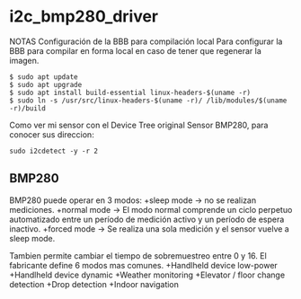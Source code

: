 # i2c_bmp280_driver

NOTAS
Configuración de la BBB para compilación local
Para configurar la BBB para compilar en forma local en caso de tener que regenerar la imagen.

```
$ sudo apt update
$ sudo apt upgrade
$ sudo apt install build-essential linux-headers-$(uname -r)
$ sudo ln -s /usr/src/linux-headers-$(uname -r)/ /lib/modules/$(uname -r)/build
```

Como ver mi sensor con el Device Tree original
Sensor BMP280, para conocer sus direccion:
```
sudo i2cdetect -y -r 2
```

## BMP280 
BMP280 puede operar en 3 modos:
+sleep mode -> no se realizan mediciones.
+normal mode -> El modo normal comprende un ciclo perpetuo automatizado entre un período de medición activo y un período de espera inactivo.
+forced mode -> Se realiza una sola medición y el sensor vuelve a sleep mode.

Tambien permite cambiar el tiempo de sobremuestreo entre 0 y 16. El fabricante define 6 modos mas comunes.
+Handlheld device low-power
+Handlheld device dynamic
+Weather monitoring
+Elevator / floor change detection
+Drop detection
+Indoor navigation
